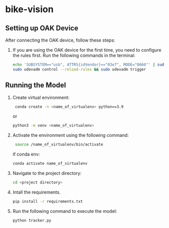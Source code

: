 # bike-vision
## Setting up OAK Device

After connecting the OAK device, follow these steps:

1. If you are using the OAK device for the first time, you need to configure the rules first. Run the following commands in the terminal:

    ```bash
    echo 'SUBSYSTEM=="usb", ATTRS{idVendor}=="03e7", MODE="0666"' | sudo tee /etc/udev/rules.d/80-movidius.rules
    sudo udevadm control --reload-rules && sudo udevadm trigger
    ```

## Running the Model
1. Create virtual environment:

   ```bash
    conda create -n <name_of_virtualenv> python==3.9
    ```
    or
   ```bash
   python3 -m venv <name_of_virtualenv>
   ```
3. Activate the environment using the following command:

   ```bash
    source /name_of_virtualenv/bin/activate
    ```
    if conda env:
   ```bash
   conda activate name_of_virtualenv
   ```
4. Navigate to the project directory:

    ```bash
    cd <project directory>
    ```
5. Intall the requirements.

   ```bash
   pip install -r requirements.txt
   ```
7. Run the following command to execute the model:

    ```bash
    python tracker.py 
    ```
